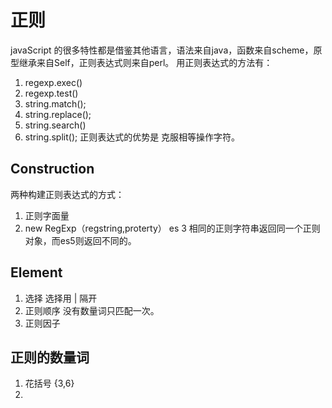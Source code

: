 # 正则
javaScript 的很多特性都是借鉴其他语言，语法来自java，函数来自scheme，原型继承来自Self，正则表达式则来自perl。
用正则表达式的方法有：
1. regexp.exec()
2. regexp.test()
3. string.match();
4. string.replace();
5. string.search()
6. string.split();
正则表达式的优势是 克服相等操作字符。

## Construction 
两种构建正则表达式的方式：
1. 正则字面量
2. new RegExp（regstring,proterty）
es 3 相同的正则字符串返回同一个正则对象，而es5则返回不同的。

## Element
1. 选择
选择用 | 隔开
2. 正则顺序
没有数量词只匹配一次。
3. 正则因子

## 正则的数量词
1. 花括号 {3,6}
2. 